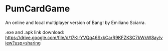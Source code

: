 # PumCardGame
An online and local multiplayer version of Bang! by Emiliano Sciarra.

.exe and .apk link download:
https://drive.google.com/file/d/17KIrYVQq46SxkCarR9KFZKSC7kWkW8ay/view?usp=sharing
